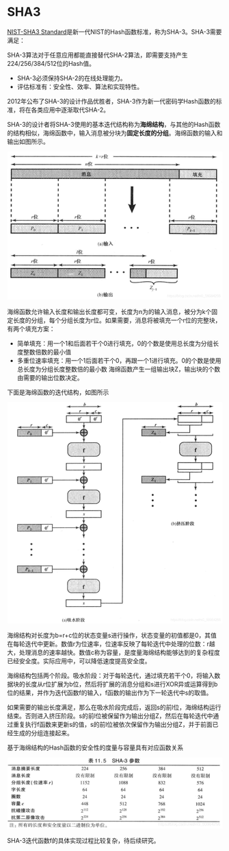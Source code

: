 # SHA3
[NIST-SHA3 Standard](https://csrc.nist.gov/pubs/fips/202/final)是新一代NIST的Hash函数标准，称为SHA-3。SHA-3需要满足：

SHA-3算法对于任意应用都能直接替代SHA-2算法，即需要支持产生224/256/384/512位的Hash值。

- SHA-3必须保持SHA-2的在线处理能力。
- 评估标准有：安全性、效率、算法和实现特性。 

2012年公布了SHA-3的设计作品优胜者，SHA-3作为新一代密码学Hash函数的标准，将在各类应用中逐渐取代SHA-2。

SHA-3的设计者将SHA-3使用的基本迭代结构称为**海绵结构**，与其他的Hash函数的结构相似，海绵函数中，输入消息被分块为**固定长度的分组**。海绵函数的输入和输出如图所示。

![](vx_images/21355817237055.png)

海绵函数允许输入长度和输出长度都可变，长度为n为的输入消息，被分为k个固定长度的分组，每个分组长度为r位。如果需要，消息将被填充一个r位的完整块，有两个填充方案：

- 简单填充：用一个1和后面若干个0进行填充，0的个数是使用总长度为分组长度整数倍数的最小值
- 多重位速率填充：用一个1后面若干个0，再跟一个1进行填充。0的个数是使用总长度为分组长度整数倍的最小数
海绵函数产生一组输出块Z，输出块的个数由需要的输出位数决定。

下面是海绵函数的迭代结构，如图所示

![](vx_images/445845817257221.png)

海绵结构对长度为b=r+c位的状态变量s进行操作，状态变量的初值都是0，其值在每轮迭代中更新。数值r为位速率，位速率反映了每轮迭代中处理的位数：r越大，处理消息的速率越快。数值c称为容量，是度量海绵结构能够达到的复杂程度已经安全度。实际应用中，可以降低速度提高安全度。

海绵结构包括两个阶段。吸水阶段：对于每轮迭代，通过填充若干个0，将输入数据块的长度从r位扩展为b位，然后将扩展的消息分组和s进行XOR异或运算得到b位的结果，并作为迭代函数f的输入，f函数的输出作为下一轮迭代中s的取值。

如果需要的输出长度满足，那么在吸水阶段完成后，返回s的前l位，海绵结构运行结束。否则进入挤压阶段。s的前l位被保留作为输出分组Z，然后在每轮迭代中通过重复执行f函数来更新s的值，s的前l位被依次保留作为输出分组Z，并于前面已经生成的分组连接起来。

基于海绵结构的Hash函数的安全性的度量与容量具有对应函数关系

![](vx_images/29645917249890.png)

SHA-3迭代函数f的具体实现过程比较复杂，待后续研究。
